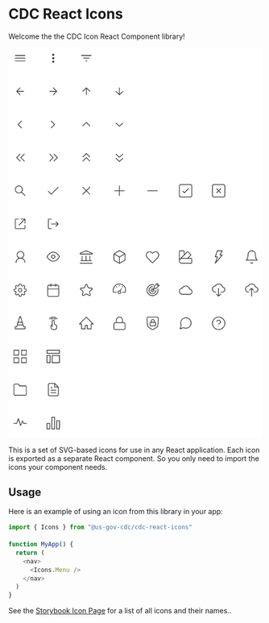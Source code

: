 # CDC React Icons

Welcome the the CDC Icon React Component library!

![Icon Gallery](https://raw.githubusercontent.com/CDCgov/cdc-react/main/packages/cdc-react-icons/assets/icons.png)

This is a set of SVG-based icons for use in any React application. Each icon is exported as a separate React component. So you only need to import the icons your component needs.

## Usage

Here is an example of using an icon from this library in your app:

```TypeScript
import { Icons } from "@us-gov-cdc/cdc-react-icons"

function MyApp() {
  return (
    <nav>
      <Icons.Menu />
    </nav>
  )
}
```

See the [Storybook Icon Page](https://cdcgov.github.io/cdc-react/?path=/story/components-icon--all) for a list of all icons and their names..
